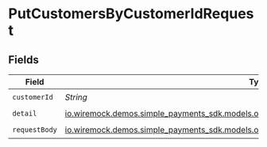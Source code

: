 # PutCustomersByCustomerIdRequest


## Fields

| Field                                                                                                                                                         | Type                                                                                                                                                          | Required                                                                                                                                                      | Description                                                                                                                                                   |
| ------------------------------------------------------------------------------------------------------------------------------------------------------------- | ------------------------------------------------------------------------------------------------------------------------------------------------------------- | ------------------------------------------------------------------------------------------------------------------------------------------------------------- | ------------------------------------------------------------------------------------------------------------------------------------------------------------- |
| `customerId`                                                                                                                                                  | *String*                                                                                                                                                      | :heavy_check_mark:                                                                                                                                            | N/A                                                                                                                                                           |
| `detail`                                                                                                                                                      | [io.wiremock.demos.simple_payments_sdk.models.operations.QueryParamDetail](../../models/operations/QueryParamDetail.md)                                       | :heavy_check_mark:                                                                                                                                            | N/A                                                                                                                                                           |
| `requestBody`                                                                                                                                                 | [io.wiremock.demos.simple_payments_sdk.models.operations.PutCustomersByCustomerIdRequestBody](../../models/operations/PutCustomersByCustomerIdRequestBody.md) | :heavy_check_mark:                                                                                                                                            | N/A                                                                                                                                                           |
